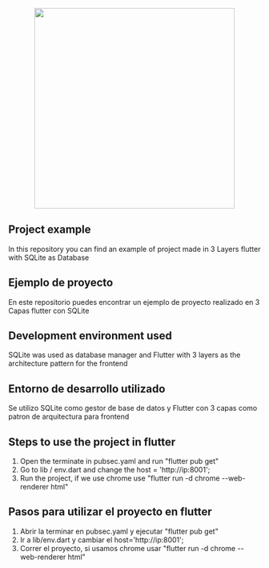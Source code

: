 <p align="center">
    <a href="https://quokasoft.com/" target="_blank">
        <img src="https://quokasoft.com/images/logo-dark.png" width="400">
    </a>
</p>

## Project example 
In this repository you can find an example of project made in 3 Layers flutter with SQLite as Database 

## Ejemplo de proyecto
En este repositorio puedes encontrar un ejemplo de proyecto realizado en 3 Capas flutter con SQLite

## Development environment used
SQLite was used as database manager and Flutter with 3 layers as the architecture pattern for the frontend

## Entorno de desarrollo utilizado
Se utilizo SQLite como gestor de base de datos y Flutter con 3 capas como patron de arquitectura para frontend

## Steps to use the project in flutter
1) Open the terminate in pubsec.yaml and run "flutter pub get"
2) Go to lib / env.dart and change the host = 'http://ip:8001';
3) Run the project, if we use chrome use "flutter run -d chrome --web-renderer html"

## Pasos para utilizar el proyecto en flutter
1) Abrir la terminar en pubsec.yaml y ejecutar "flutter pub get"
2) Ir a lib/env.dart y cambiar el host='http://ip:8001';
3) Correr el proyecto, si usamos chrome usar "flutter run -d chrome --web-renderer html"